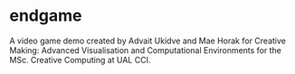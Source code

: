 # endgame
A video game demo created by Advait Ukidve and Mae Horak for Creative Making: Advanced Visualisation and Computational Environments for the MSc. Creative Computing at UAL CCI.
